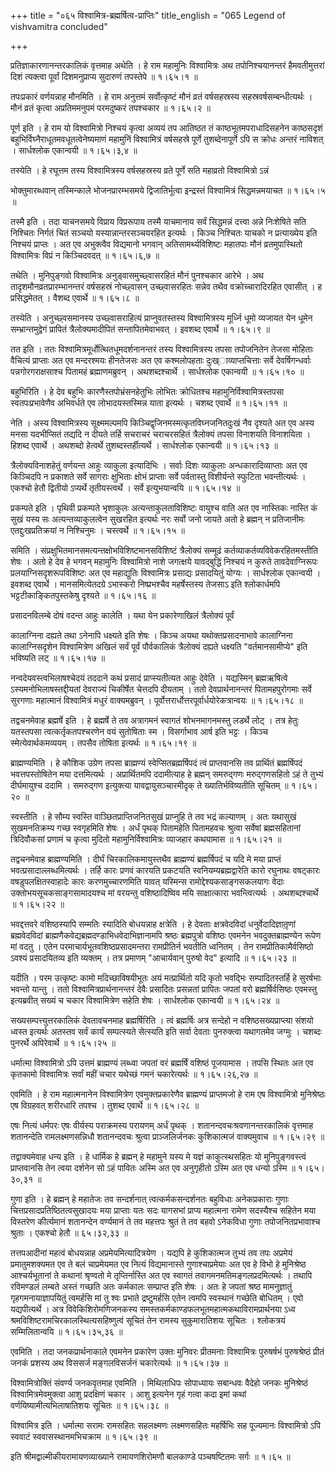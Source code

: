 +++
title = "०६५ विश्वामित्र-ब्रह्मर्षित्व-प्राप्तिः"
title_english = "065 Legend of vishvamitra concluded"

+++


प्रतिज्ञाकारणानन्तरकालिकं वृत्तमाह अथेति । हे राम महामुनिः विश्वामित्रः
अथ तपोनिश्चयानन्तरं हैमवतीमुत्तरां दिशं त्यक्त्वा पूर्वां दिशमनुप्राप्य
सुदारुणं तपस्तेपे  ॥  १।६५।१  ॥   

  

तपःप्रकारं वर्णयन्नाह मौनमिति । हे राम अनुत्तमं सर्वोत्कृष्टं मौनं व्रतं
वर्षसहस्रस्य सहस्रवर्षसम्बन्धीत्यर्थः । मौनं व्रतं कृत्वा अप्रतिममनुपमं
परमदुष्करं तपश्चकार  ॥  १।६५।२  ॥   

  

पूर्ण इति । हे राम यो विश्वामित्रो निश्चयं कृत्वा अव्ययं तप आतिष्ठत तं
काष्ठभूतमपराधादिसहनेन काष्ठसदृशं बहुभिर्विघ्नैराधूतमवधूतत्वेनेष्यमाणं
महामुनिं विश्वामित्रं वर्षसहस्रे पूर्णे तुशब्देनापूर्णे ऽपि स क्रोधः
अन्तरं नाविशत् । सार्धश्लोक एकान्वयी  ॥  १।६५।३,४  ॥   

  

तस्येति । हे रघूत्तम तस्य विश्वामित्रस्य वर्षसहस्रस्य व्रते पूर्णे सति
महाव्रतो विश्वामित्रो ऽन्नं  

भोक्तुमारब्धवान् तस्मिन्काले भोजनप्रारम्भसमये द्विजातिर्भूत्वा
इन्द्रस्तं विश्वामित्रं सिद्धमन्नमयाचत  ॥  १।६५।५  ॥   

  

तस्मै इति । तदा याचनसमये विप्राय विप्ररूपाय तस्मै याचमानाय सर्वं
सिद्धमन्नं दत्त्वा अन्ने निःशेषिते सति निश्चितः निर्गतं चितं सञ्चयो
यस्यान्नान्तरसञ्चयरहित इत्यर्थः । किञ्च निश्चितः याचको न प्रत्याख्येय
इति निश्चयं प्राप्तः । अत एव अभुक्त्वैव विद्यमानो भगवान्
अतिसामर्थ्यविशिष्टः महातपाः मौनं व्रतमुपास्थितो विश्वामित्रः विप्रं न
किञ्चिदवदत्  ॥  १।६५।६,७  ॥   

  

तथेति । मुनिपुङ्गवो विश्वामित्रः अनुड्वासमुच्छ्वासरहितं मौनं पुनश्चकार
आरेभे । अथ तादृशमौनव्रतप्रारम्भानन्तरं वर्षसहस्रं नोच्छ्वासन्
उच्छ्वासरहितः सन्नेव तथैव वक्रोच्चारादिरहित एवासीत् । ह प्रसिद्धमेतत् ।
वैशब्द एवार्थे  ॥  १।६५।८  ॥   

  

तस्येति । अनुच्छ्वसमानस्य उच्छ्वासराहित्यं प्राप्नुवतस्तस्य
विश्वामित्रस्य मूर्ध्नि धूमो व्यजायत येन धूमेन सम्भ्रान्तमुद्वेगं
प्रापितं त्रैलोक्यमादीपितं सन्तापितमेवाभवत् । इवशब्द एवार्थे  ॥  १।६५।९
 ॥   

  

तत इति । ततः विश्वामित्रमूर्धोत्थितधूमदर्शनानन्तरं तस्य विश्वामित्रस्य
तपसा तपोजनितेन तेजसा मोहिताः वैचित्यं प्राप्ताः अत एव मन्दरश्मयः
हीनतेजसः अत एव कश्मलोपहताः दुःख्ाव्याप्तचित्ताः सर्वे देवर्षिगन्धर्वाः
पन्नगोरगराक्षसाश्च पितामहं ब्रह्माणमब्रुवन् । अथशब्दश्चार्थे ।
सार्धश्लोक एकान्वयी  ॥  १।६५।१०  ॥   

  

बहुभिरिति । हे देव बहुभिः कारणैस्तपोभ्रंसनहेतुभिः लोभितः क्रोधितश्च
महामुनिर्विश्वामित्रस्तपसा स्वतपःप्रभावेणैव अभिवर्धते एव
लोभादयस्तस्मिन्न याता इत्यर्थः । चशब्द एवार्थे  ॥  १।६५।११  ॥   

  

नेति । अस्य विश्वामित्रस्य सूक्ष्ममल्पमपि
किञ्चिद्वृजिनमस्मत्कृतविघ्नजनितदुःखं नैव दृश्यते अत एव अस्य मनसा
यदभीप्सितं तद्यदि न दीयते तर्हि सचराचरं चराचरसहितं त्रैलोक्यं तपसा
विनाशयति विनाशयिता । हिशब्द एवार्थे । अथशब्दो हेत्वर्थे
तुशब्दस्तर्हीत्यर्थे । सार्धश्लोक एकान्वयी  ॥  १।६५।१३  ॥   

  

त्रैलोक्यविनाशहेतुं वर्णयन्त आहुः व्याकुला इत्यादिभिः । सर्वाः दिशः
व्याकुलाः अन्धकारादिव्याप्ताः अत एव किञ्चिदपि न प्रकाशते सर्वे सागराः
क्षुभिताः क्षोभं प्राप्ताः सर्वे पर्वतास्तु विशीर्यन्ते स्फुटिता
भवन्तीत्यर्थः । एकश्चो हेतौ द्वितीयो ऽप्यर्थे तृतीयस्त्वर्थे । सर्वे
इत्युभयान्वयि  ॥  १।६५।१४  ॥   

  

प्रकम्पते इति । पृथिवी प्रकम्पते भृशाकुलः अत्यन्ताकुलताविशिष्टः वायुश्च
वाति अत एव नास्तिकः नास्ति कं सुखं यस्य सः अत्यन्तव्याकुलत्वेन सुखरहित
इत्यर्थः नरः सर्वो जनो जायते अतो हे ब्रह्मन् न प्रतिजानीमः
एतद्दुःखप्रतिक्रयां न निश्चिनुमः । चस्त्वर्थे  ॥  १।६५।१५  ॥   

  

समिति । संप्रक्षुभितमानसमत्यन्तक्षोभविशिष्टमानसविशिष्टं त्रैलोक्यं
सम्मूढं कर्तव्याकर्तव्यविवेकरहितमस्तीति शेषः । अतो हे देव हे भगवन्
महामुनिः विश्वामित्रो नाशे जगत्क्षये यावद्बुद्धिं निश्चयं न कुरुते
तावदेवाग्निरूपः प्रलयाग्निसदृशरूपविशिष्टः अत एव महाद्युतिः विश्वामित्रः
प्रसाद्यः प्रसादयितुं योग्यः । सार्धश्लोक एकान्वयी । इवशब्द एवार्थे ।
मानसमित्येतदग्रे ऽभास्करो निष्प्रभश्चैव महर्षेस्तस्य तेजसाऽ इति
श्लोकार्धमपि भट्टटीकाङ्कितपुस्तकेषु दृश्यते  ॥  १।६५।१६  ॥   

  

प्रसादनविलम्बे दोषं वदन्त आहुः कालेति । यथा येन प्रकारेणाखिलं त्रैलोक्यं
पूर्वं  

कालाग्निना दह्यते तथा ऽनेनापि धक्ष्यते इति शेषः । किञ्च अयथा
यथोक्तप्रसादनाभावे कालाग्निना कालाग्निसदृशेन विश्वामित्रेण अखिलं सर्वं
पूर्वं पौर्वकालिकं त्रैलोक्यं दह्यते धक्ष्यति "वर्तमानसामीप्ये" इति
भविष्यति लट्  ॥  १।६५।१७  ॥   

  

नन्वदेयवस्त्वभिलाषश्चेदयं तददाने कथं प्रसादं प्राप्स्यतीत्यत आहुः देवेति
। यद्यस्मिन् ब्रह्मऋषित्वे ऽस्यमनोभिलाषस्तद्दीयतां देवराज्यं चिकीर्षेत
चेत्तदपि दीयताम् । ततो देवप्रार्थनानन्तरं पितामहपुरोगमाः सर्वे सुरगणाः
महात्मानं विश्वामित्रं मधुरं वाक्यमब्रुवन् ।
पूर्वोत्तरार्धोत्तरपूर्वार्धयोरेकत्रान्वयः  ॥  १।६५।१८  ॥   

  

तद्वचनमेवाह ब्रह्मर्षे इति । हे ब्रह्मर्षे ते तव अत्रागमनं स्वागतं
शोभनमागनमस्तु लडर्थे लोट् । तत्र हेतुः यतस्तपसा त्वत्कर्तृकतपश्चरणेन वयं
सुतोषिताः स्म । विसर्गाभाव आर्ष इति भट्टः । किञ्च स्मेत्येवार्थकमव्ययम्
। तपसैव तोषिता इत्यर्थः  ॥  १।६५।१९  ॥   

  

ब्राह्मण्यमिति । हे कौशिक उग्रेण तपसा ब्राह्मण्यं स्वेप्सितब्रह्मर्षिपदं
त्वं प्राप्तवानसि तव प्रार्थितं ब्रह्मर्षिपदं भवत्तपस्तोषितेन मया
दत्तमित्यर्थः । अप्रार्थितमपि ददामीत्याह हे ब्रह्मन् समरुद्गणः
मरुद्गणसहितो ऽहं ते तुभ्यं दीर्घमायुश्च ददामि । समरुद्गण इत्युक्त्या
यावद्वायुसञ्चारमीदृक् ते ख्यातिर्भविष्यतीति सूचितम्  ॥  १।६५।२०  ॥   

  

स्वस्तीति । हे सौम्य स्वस्ति वाञ्छितप्राप्तिजनितसुखं प्राप्नुहि ते तव
भद्रं कल्याणम् । अतः यथासुखं सुखमनतिक्रम्य गच्छ स्वगृहमिति शेषः । अर्धं
पृथक् पितामहेति पितामहवचः श्रुत्वा सर्वेषां ब्रह्मसहितानां त्रिदिवौकसां
प्रणामं च कृत्वा मुदितो महामुनिर्विश्वामित्रः व्याजहार कथयामास  ॥ 
१।६५।२१  ॥   

  

तद्वचनमेवाह ब्राह्मण्यमिति । दीर्घं चिरकालिकमायुस्तथैव ब्राह्मण्यं
ब्रह्मर्षिपदं च यदि मे मया प्राप्तं भवत्प्रसादाल्लब्धमित्यर्थः । तर्हि
कारः प्रणवं कारयति प्रकटयति स्वनियम्यब्रह्मद्वारेति कारो रघुनाथः
वषट्कारः वषडुपलक्षितस्वाहादेः कारः करणमुच्चारणमिति यावत् यस्मिन्स
रामोद्देश्यकसाङ्गसकलयागः वेदाः उक्तोभयसूचकसाङ्गसामादयश्च मां वरयन्तु
वशिष्ठादिष्विव मयि साक्षात्कारा भवन्त्वित्यर्थः । अथशब्दश्चार्थे  ॥ 
१।६५।२२  ॥   

  

भवद्दत्तवरे वशिष्ठस्यापि सम्मतिः स्यादिति बोधयन्नाह क्षत्रेति । हे
देवताः क्षत्रवेदविदां धनुर्वेदादिज्ञातृ़णां ब्रह्मवेदविदां
ब्राह्मणैकवेद्यब्रह्मदण्डाभिधवेदाभिज्ञानामपि श्रष्ठः ब्रह्मपुत्रो
वशिष्ठः एवमनेन भवदुक्तब्राह्मण्येन रूपेण मां वदतु । एतेन
परमाचार्यभूतवशिष्ठप्रसादमन्तरा रामप्रीतिर्न भवतीति ध्वनितम् । तेन
रामप्रीतिकामैर्वसिष्ठो ऽवश्यं प्रसादयितव्य इति व्यक्तम् । तत्र प्रमाणम्
"आचार्यवान् पुरुषो वेद" इत्यादि  ॥  १।६५।२३  ॥   

  

यदीति । परम उत्कृष्टः कामो मदिच्छाविषयीभूतः अयं मत्प्रार्थितो यदि कृतो
भवद्भिः सम्पादितस्तर्हि हे सुरर्षभाः भवन्तो यान्तु । ततो
विश्वामित्रप्रार्थनानन्तरं देवैः प्रसादितः प्रसन्नतां प्रापितः जपतां वरो
ब्रह्मर्षिर्वसिष्ठः एवमस्तु इत्यब्रवीत् सख्यं च चकार विश्वामित्रेण सहेति
शेषः । सार्धश्लोक एकान्वयी  ॥  १।६५।२४  ॥   

  

सख्यसम्पत्त्युत्तरकालिकं देवतावचनमाह ब्रह्मर्षिरिति । त्वं ब्रह्मर्षिः
अत्र सन्देहो न वशिष्ठसख्यप्राप्त्या संशयो ध्वस्त इत्यर्थः अतस्तव सर्वं
कार्यं सम्पत्स्यते सेत्स्यति इति सर्वा देवताः पुनरुक्त्वा यथागतमेव
जग्मुः । चशब्दः पुनरर्थे अपिरेवार्थे  ॥  १।६५।२५  ॥   

  

धर्मात्मा विश्वामित्रो ऽपि उत्तमं ब्राह्मण्यं लब्ध्वा जपतां वरं
ब्रह्मर्षिं वशिष्ठं पूजयामास । तपसि स्थितः अत एव कृतकामो विश्वामित्रः
सर्वां महीं चचार यथेच्छं गमनं चकारेत्यर्थः  ॥  १।६५।२६,२७  ॥   

एवमिति । हे राम महात्मनानेन विश्वामित्रेण एवमुक्तप्रकारेणैव ब्राह्मण्यं
प्राप्तमजो हे राम एष विश्वामित्रो मुनिश्रेष्ठः एष विग्रहवत् शरीरधारि
तपश्च । तुशब्द एवार्थे  ॥  १।६५।२८  ॥   

  

एषः नित्यं धर्मपरः एषः वीर्यस्य पराक्रमस्य परायणम् अर्धं पृथक् ।
शतानन्दवचःश्रवणानन्तरकालिकं वृत्तमाह शतानन्देति रामलक्ष्मणसन्निधौ
शतानन्दवचः श्रुत्वा प्राञ्जलिर्जनकः कुशिकात्मजं वाक्यमुवाच  ॥  १।६५।२९
 ॥   

  

तद्वाक्यमेवाह धन्य इति । हे धार्मिक हे ब्रह्मन् हे महामुने यस्य मे यज्ञं
काकुत्स्थसहितः यो मुनिपुङ्गवस्त्वं प्राप्तवानसि तेन त्वया दर्शनेन सो ऽहं
पावितः अस्मि अत एव अनुगृहीतो ऽस्मि अत एव धन्यो ऽस्मि  ॥  १।६५।३०,३१  ॥   

  

गुणा इति । हे ब्रह्मन् हे महातेजः तव सन्दर्शनात् त्वत्कर्मकसन्दर्शनतः
बहुविधाः अनेकप्रकाराः गुणाः चित्तप्रसादप्रतिष्ठितत्वसुखादयः मया
प्राप्ताः यतः सदः यागसभां प्राप्य महात्मना रामेण सदस्यैश्च सहितेन मया
विस्तरेण कीर्त्यमानं शतानन्देन वर्ण्यमानं ते तव महत्तपः श्रुतं ते तव
बहवो ऽनेकविधा गुणाः तपोजनितप्रभावाश्च श्रुताः । एकश्चो हेतौ  ॥  ६५।३२,३३
 ॥   

  

तत्तपआदीनां महत्वं बोधयन्नाह अप्रमेयमित्यादित्रयेण । यद्यपि हे
कुशिकात्मज तुभ्यं तव तपः अप्रमेयं प्रमातुमशक्यमत एव ते बलं चाप्रमेयमत एव
नित्यं विद्यमानास्ते गुणाश्चाप्रमेयाः अत एव हे विभो हे मुनिश्रेष्ठ
आश्चर्यभूतानां ते कथानां श्रृण्वतो मे तृप्तिर्नास्ति अत एव स्वागतं
तवागमनमतिमङ्गलप्रदमित्यर्थः । तथापि रविमण्डलं लम्बते अस्तं गच्छति अतः
कर्मकालः सम्प्राप्त इति शेषः । अतः हे जपतां श्रष्ठ मामनुज्ञातुं
गृहगमनायाज्ञापयितुं त्वमर्हसि मां तु श्वः प्रभाते द्रष्टुमर्हसि एतेन
त्वमपि स्वस्थानं गच्छेति बोधितम् । एवो यद्यपीत्यर्थे । अत्र
विवेकिशिरोमणिजनकस्य समस्तकर्मकाण्डफलभूतमहात्मकथाविरामप्रार्थनया ऽध्व
श्रमविशिष्टरामचिरकालस्थित्यसहिष्णुत्वं सूचितं तेन रामस्य सुकुमारातिशयः
सूचितः । श्लोकत्रयं सम्मिलितान्वयि  ॥  १।६५।३५,३६  ॥   

  

एवमिति । तदा जनकप्रार्थनाकाले एवमनेन प्रकारेण उक्तः मुनिवरः प्रीतमनाः
विश्वामित्रः पुरुषर्षभं पुरुषश्रेष्ठं प्रीतं जनकं प्रशस्य अथ विससर्ज
मङ्गलविसर्जनं चकारेत्यर्थः  ॥  १।६५।३७  ॥   

  

विश्वामित्रोक्तिं संवर्ण्य जनकवृतमाह एवमिति । मिथिलाधिपः सोपाध्यायः
सबान्धवः वैदेहो जनकः मुनिश्रेष्ठं विश्वामित्रमेवमुक्त्वा आशु प्रदक्षिणं
चकार । आशु इत्यनेन गृहं गत्वा कदा इमां कथां वर्णयिष्यामीत्यभिलाषातिशयः
सूचितः  ॥  १।६५।३८  ॥   

  

विश्वामित्र इति । धर्मात्मा सरामः रामसहितः सहलक्ष्मणः लक्ष्मणसहितः
महर्षिभिः सह पूज्यमानः विश्वामित्रो ऽपि स्ववाटं स्ववासस्थानमभिचक्राम  ॥ 
१।६५।३९  ॥   

  

इति श्रीमद्वाल्मीकीयरामायणव्याख्याने रामायणशिरोमणौ बालकाण्डे
पञ्चषष्टितमः सर्गः  ॥  १।६५  ॥   

  

  


